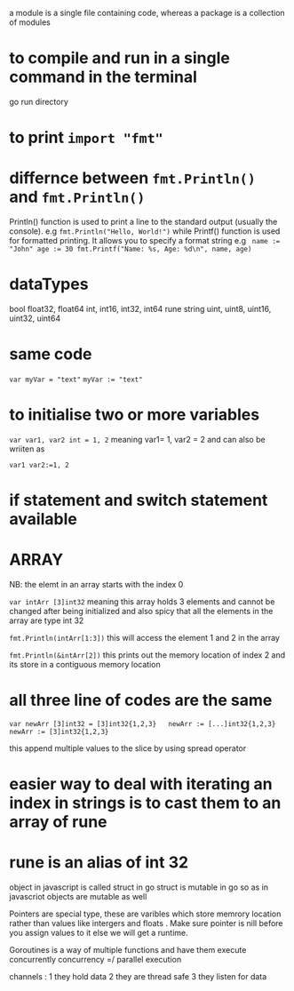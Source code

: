 a module is a single file containing code, whereas a package is a collection of modules

# to compile and run in a single command in the terminal

go run directory

# to print `import "fmt"`

# differnce between `fmt.Println() ` and `fmt.Println()`

Println() function is used to print a line to the standard output (usually the console). e.g `fmt.Println("Hello, World!")`
while Printf() function is used for formatted printing. It allows you to specify a format string
e.g
` name := "John"
    age := 30
    fmt.Printf("Name: %s, Age: %d\n", name, age)`

# dataTypes

bool
float32, float64
int, int16, int32, int64
rune
string
uint, uint8, uint16, uint32, uint64

# same code

`var myVar = "text"`
`myVar := "text"`

# to initialise two or more variables

`var var1, var2 int = 1, 2`
meaning var1= 1, var2 = 2 and can also be wriiten as

`var1 var2:=1, 2`

# if statement and switch statement available

# ARRAY

NB: the elemt in an array starts with the index 0

`var intArr [3]int32`
meaning this array holds 3 elements and cannot be changed after being initialized and also spicy that all the elements in the array are type int 32

`fmt.Println(intArr[1:3])`
this will access the element 1 and 2 in the array

`fmt.Println(&intArr[2])`
this prints out the memory location of index 2 and its store in a contiguous memory location

# all three line of codes are the same

`var newArr [3]int32 = [3]int32{1,2,3}  
	newArr := [...]int32{1,2,3} 
	newArr := [3]int32{1,2,3} `

this append multiple values to the slice by using spread operator

# easier way to deal with iterating an index in strings is to cast them to an array of rune

# rune is an alias of int 32

object in javascript is called struct in go
struct is mutable in go so as in javascriot objects are mutable as well

Pointers are special type, these are varibles which store memrory location rather than values like intergers and floats .
Make sure pointer is nill before you assign values to it else we will get a runtime.

Goroutines is a way of multiple functions and have them execute concurrently
concurrency =/ parallel execution

channels :
1 they hold data
2 they are thread safe
3 they listen for data
